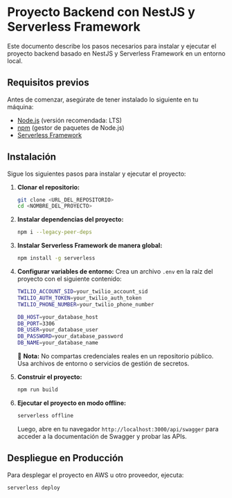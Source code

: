 # Proyecto Backend con NestJS y Serverless Framework

Este documento describe los pasos necesarios para instalar y ejecutar el proyecto backend basado en NestJS y Serverless Framework en un entorno local.

## Requisitos previos

Antes de comenzar, asegúrate de tener instalado lo siguiente en tu máquina:
- [Node.js](https://nodejs.org/) (versión recomendada: LTS)
- [npm](https://www.npmjs.com/) (gestor de paquetes de Node.js)
- [Serverless Framework](https://www.serverless.com/framework/docs/getting-started)

## Instalación

Sigue los siguientes pasos para instalar y ejecutar el proyecto:

1. **Clonar el repositorio:**
   ```sh
   git clone <URL_DEL_REPOSITORIO>
   cd <NOMBRE_DEL_PROYECTO>
   ```

2. **Instalar dependencias del proyecto:**
   ```sh
   npm i --legacy-peer-deps
   ```

3. **Instalar Serverless Framework de manera global:**
   ```sh
   npm install -g serverless
   ```

4. **Configurar variables de entorno:**
   Crea un archivo `.env` en la raíz del proyecto con el siguiente contenido:
   ```sh
   TWILIO_ACCOUNT_SID=your_twilio_account_sid
   TWILIO_AUTH_TOKEN=your_twilio_auth_token
   TWILIO_PHONE_NUMBER=your_twilio_phone_number
   
   DB_HOST=your_database_host
   DB_PORT=3306
   DB_USER=your_database_user
   DB_PASSWORD=your_database_password
   DB_NAME=your_database_name
   ```
   🔴 **Nota:** No compartas credenciales reales en un repositorio público. Usa archivos de entorno o servicios de gestión de secretos.

5. **Construir el proyecto:**
   ```sh
   npm run build
   ```

6. **Ejecutar el proyecto en modo offline:**
   ```sh
   serverless offline
   ```
   Luego, abre en tu navegador `http://localhost:3000/api/swagger` para acceder a la documentación de Swagger y probar las APIs.

## Despliegue en Producción
Para desplegar el proyecto en AWS u otro proveedor, ejecuta:
   ```sh
   serverless deploy
   ```

